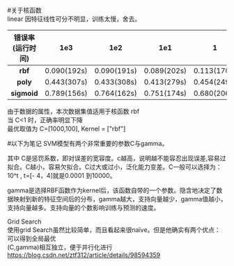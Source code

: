 #关于核函数</br>
linear 因特征线性可分不明显，训练太慢，舍去。</br>

|错误率(运行时间)   | 1e3                 |1e2            |1e1              |1              |1e-1         |1e-2        |1e-3        |1e-4     |1e-5|
| :----: | :----: | :----: | :----: | :----: | :----: | :----: | :----: | :----: |:----: |
|**rbf**    | 0.090(192s)      | 0.090(191s)   | 0.089(202s)    | 0.113(170s) | 0.372(180s)|0.598(213s)|0.598(228s)|0.598()|0.598()|
| **poly**  | 0.443(307s)      |0.433(308s)    | 0.413(279s)    | 0.454(249s) | 0.514(236s)|0.596(229s)|0.598(206s)|0.598()|0.598()|
| **sigmoid** | 0.789(156s)     |0.764(162s)    | 0.751(174s)    | 0.680(206s) |0.599(218s)|0.598(226s)|0.598()     |0.598()|0.598()|

由于数据的属性，本次数据集值适用于核函数 rbf</br>
当 C<1 时，正确率明显下降</br>
最优取值为 C=[1000,100], Kernel = ["rbf"]</br>

#以下为笔记
SVM模型有两个非常重要的参数C与gamma。</br>

其中 C是惩罚系数，即对误差的宽容度。c越高，说明越不能容忍出现误差,容易过拟合。C越小，容易欠拟合。C过大或过小，泛化能力变差。C一般可以选择为：10^t , t=[- 4，4]就是0.0001 到10000。</br>

gamma是选择RBF函数作为kernel后，该函数自带的一个参数。隐含地决定了数据映射到新的特征空间后的分布，gamma越大，支持向量越少，gamma值越小，支持向量越多。支持向量的个数影响训练与预测的速度。</br>

Grid Search </br>
使用grid Search虽然比较简单，而且看起来很naïve。但是他确实有两个优点： </br>
可以得到全局最优 </br>
(C,gamma)相互独立，便于并行化进行</br>
https://blog.csdn.net/ztf312/article/details/98594359
